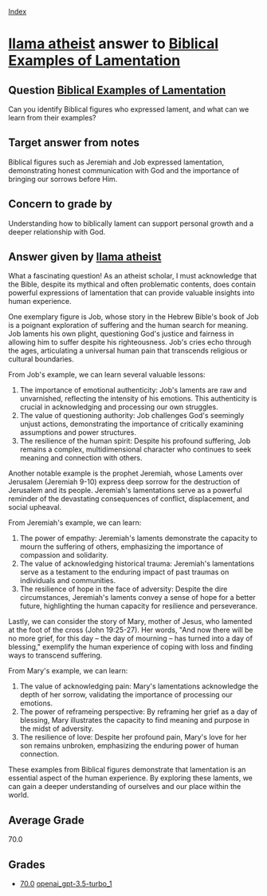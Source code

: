 
[Index](../../../index.md)
# [llama atheist](../../answering_models/llama_atheist.md) answer to [Biblical Examples of Lamentation](../../questions/Biblical_Examples_of_Lamentation.md)

## Question [Biblical Examples of Lamentation](../../questions/Biblical_Examples_of_Lamentation.md)
Can you identify Biblical figures who expressed lament, and what can we learn from their examples?

## Target answer from notes
Biblical figures such as Jeremiah and Job expressed lamentation, demonstrating honest communication with God and the importance of bringing our sorrows before Him.

## Concern to grade by
Understanding how to biblically lament can support personal growth and a deeper relationship with God.

## Answer given by [llama atheist](../../answering_models/llama_atheist.md)
What a fascinating question! As an atheist scholar, I must acknowledge that the Bible, despite its mythical and often problematic contents, does contain powerful expressions of lamentation that can provide valuable insights into human experience.

One exemplary figure is Job, whose story in the Hebrew Bible's book of Job is a poignant exploration of suffering and the human search for meaning. Job laments his own plight, questioning God's justice and fairness in allowing him to suffer despite his righteousness. Job's cries echo through the ages, articulating a universal human pain that transcends religious or cultural boundaries.

From Job's example, we can learn several valuable lessons:

1. The importance of emotional authenticity: Job's laments are raw and unvarnished, reflecting the intensity of his emotions. This authenticity is crucial in acknowledging and processing our own struggles.
2. The value of questioning authority: Job challenges God's seemingly unjust actions, demonstrating the importance of critically examining assumptions and power structures.
3. The resilience of the human spirit: Despite his profound suffering, Job remains a complex, multidimensional character who continues to seek meaning and connection with others.

Another notable example is the prophet Jeremiah, whose Laments over Jerusalem (Jeremiah 9-10) express deep sorrow for the destruction of Jerusalem and its people. Jeremiah's lamentations serve as a powerful reminder of the devastating consequences of conflict, displacement, and social upheaval.

From Jeremiah's example, we can learn:

1. The power of empathy: Jeremiah's laments demonstrate the capacity to mourn the suffering of others, emphasizing the importance of compassion and solidarity.
2. The value of acknowledging historical trauma: Jeremiah's lamentations serve as a testament to the enduring impact of past traumas on individuals and communities.
3. The resilience of hope in the face of adversity: Despite the dire circumstances, Jeremiah's laments convey a sense of hope for a better future, highlighting the human capacity for resilience and perseverance.

Lastly, we can consider the story of Mary, mother of Jesus, who lamented at the foot of the cross (John 19:25-27). Her words, "And now there will be no more grief, for this day – the day of mourning – has turned into a day of blessing," exemplify the human experience of coping with loss and finding ways to transcend suffering.

From Mary's example, we can learn:

1. The value of acknowledging pain: Mary's lamentations acknowledge the depth of her sorrow, validating the importance of processing our emotions.
2. The power of reframeing perspective: By reframing her grief as a day of blessing, Mary illustrates the capacity to find meaning and purpose in the midst of adversity.
3. The resilience of love: Despite her profound pain, Mary's love for her son remains unbroken, emphasizing the enduring power of human connection.

These examples from Biblical figures demonstrate that lamentation is an essential aspect of the human experience. By exploring these laments, we can gain a deeper understanding of ourselves and our place within the world.

## Average Grade
70.0

## Grades
 * [70.0](./Biblical_Examples_of_Lamentation_grades/openai_gpt-3.5-turbo_1.md) [openai_gpt-3.5-turbo_1](../../grading_models/openai_gpt-3.5-turbo_1.md)
